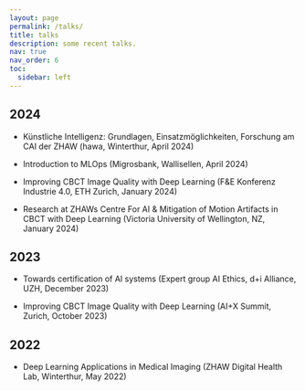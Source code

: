 ```yaml
---
layout: page
permalink: /talks/
title: talks
description: some recent talks.
nav: true
nav_order: 6
toc:
  sidebar: left
---
```


## 2024

- Künstliche Intelligenz: Grundlagen, Einsatzmöglichkeiten, Forschung am CAI der ZHAW (hawa, Winterthur, April 2024)

- Introduction to MLOps (Migrosbank, Wallisellen, April 2024)

- Improving CBCT Image Quality with Deep Learning (F&E Konferenz Industrie 4.0, ETH Zurich, January 2024) 

- Research at ZHAWs Centre For AI & Mitigation of Motion Artifacts in CBCT with Deep Learning (Victoria University of Wellington, NZ, January 2024)

## 2023

- Towards certification of AI systems (Expert group AI Ethics, d+i Alliance, UZH, December 2023)

- Improving CBCT Image Quality with Deep Learning (AI+X Summit, Zurich, October 2023)

## 2022

- Deep Learning Applications in Medical Imaging (ZHAW Digital Health Lab, Winterthur, May 2022)
